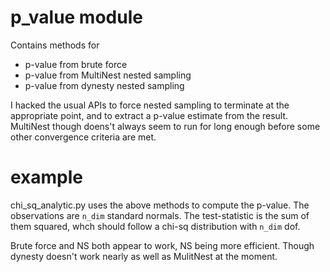 # p_value module

Contains methods for 

- p-value from brute force
- p-value from MultiNest nested sampling
- p-value from dynesty nested sampling

I hacked the usual APIs to force nested sampling to terminate at the appropriate point, and to 
extract a p-value estimate from the result. MultiNest though doens't always seem to run for long enough before
some other convergence criteria are met.

# example

chi_sq_analytic.py uses the above methods to compute the p-value. The observations are `n_dim` standard normals. The test-statistic is the sum of them squared, whch should
follow a chi-sq distribution with `n_dim` dof. 

Brute force and NS both appear to work, NS being more efficient. Though dynesty doesn't work nearly as well as MulitNest at the moment.


